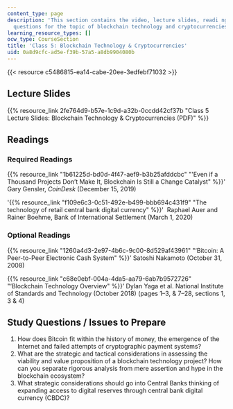```yaml
---
content_type: page
description: 'This section contains the video, lecture slides, readi ngs, and study
  questions for the topic of blockchain technology and cryptocurrencies. '
learning_resource_types: []
ocw_type: CourseSection
title: 'Class 5: Blockchain Technology & Cryptocurrencies'
uid: 0a8d9cfc-ad5e-f39b-57a5-a8db9904080b
---
```


{{< resource c5486815-ea14-cabe-20ee-3edfebf71032 >}}

Lecture Slides 
---------------

{{% resource_link 2fe764d9-b57e-1c9d-a32b-0ccdd42cf37b "Class 5 Lecture Slides: Blockchain Technology & Cryptocurrencies (PDF)" %}}

Readings
--------

### Required Readings

{{% resource_link "1b61225d-bd0d-4f47-aef9-b3b25afddcbc" "'Even if a Thousand Projects Don’t Make It, Blockchain Is Still a Change Catalyst" %}}' Gary Gensler, _CoinDesk_ (December 15, 2019)

'{{% resource_link "f109e6c3-0c51-492e-b499-bbb694c431f9" "The technology of retail central bank digital currency" %}}'  Raphael Auer and Rainer Boehme, Bank of International Settlement (March 1, 2020)

### Optional Readings

{{% resource_link "1260a4d3-2e97-4b6c-9c00-8d529af43961" "‘Bitcoin: A Peer-to-Peer Electronic Cash System" %}}’ Satoshi Nakamoto (October 31, 2008)

{{% resource_link "c68e0ebf-004a-4da5-aa79-6ab7b9572726" "‘Blockchain Technology Overview" %}}’ Dylan Yaga et al. National Institute of Standards and Technology (October 2018) (pages 1–3, & 7–28, sections 1, 3 & 4)

Study Questions / Issues to Prepare
-----------------------------------

1.  How does Bitcoin fit within the history of money, the emergence of the Internet and failed attempts of cryptographic payment systems?
2.  What are the strategic and tactical considerations in assessing the viability and value proposition of a blockchain technology project? How can you separate rigorous analysis from mere assertion and hype in the blockchain ecosystem?
3.  What strategic considerations should go into Central Banks thinking of expanding access to digital reserves through central bank digital currency (CBDC)?